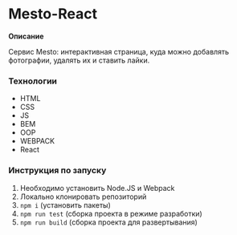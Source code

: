 # Mesto-React

**Описание**

Сервис Mesto: интерактивная страница, куда можно добавлять фотографии, удалять их и ставить лайки.

### Технологии

* HTML
* CSS
* JS
* BEM
* OOP
* WEBPACK
* React

### Инструкция по запуску
1. Необходимо установить Node.JS и Webpack
2. Локально клонировать репозиторий
3. `npm i` (установить пакеты)
4. `npm run test` (сборка проекта в режиме разработки)
5. `npm run build` (сборка проекта для развертывания)


